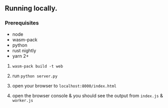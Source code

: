 ## Running locally.

### Prerequisites
- node
- wasm-pack
- python
- rust nightly
- yarn 2+


1. 
   `wasm-pack build -t web`

4.  run `python server.py`

5. open your browser to `localhost:8000/index.html`

6. open the browser console & you should see the output from `index.js` & `worker.js`

